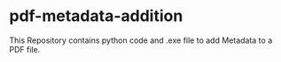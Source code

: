 # pdf-metadata-addition
This Repository contains python code and .exe file to add Metadata to a PDF file.
